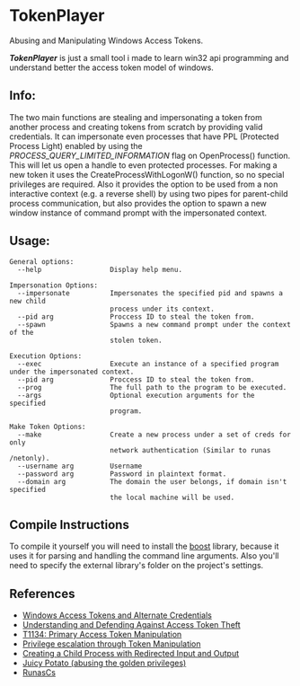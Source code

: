 # TokenPlayer
Abusing and Manipulating Windows Access Tokens.

___TokenPlayer___ is just a small tool i made to learn win32 api programming and understand better the access token model of windows.

## Info:
The two main functions are stealing and impersonating a token from another process and creating tokens from scratch by providing valid credentials. It can impersonate even processes that have PPL (Protected Process Light) enabled by using the *PROCESS_QUERY_LIMITED_INFORMATION* flag on OpenProcess() function. This will let us open a handle to even protected processes. For making a new token it uses the CreateProcessWithLogonW() function, so no special privileges are required. Also it provides the option to be used from a non interactive context (e.g. a reverse shell) by using two pipes for parent-child process communication, but also provides the option to spawn a new window instance of command prompt with the impersonated context.

## Usage:
```
General options:
  --help                 Display help menu.

Impersonation Options:
  --impersonate          Impersonates the specified pid and spawns a new child
                         process under its context.
  --pid arg              Proccess ID to steal the token from.
  --spawn                Spawns a new command prompt under the context of the
                         stolen token.

Execution Options:
  --exec                 Execute an instance of a specified program under the impersonated context.
  --pid arg              Proccess ID to steal the token from.
  --prog                 The full path to the program to be executed.
  --args                 Optional execution arguments for the specified
                         program.

Make Token Options:
  --make                 Create a new process under a set of creds for only
                         network authentication (Similar to runas /netonly).
  --username arg         Username
  --password arg         Password in plaintext format.
  --domain arg           The domain the user belongs, if domain isn't specified
                         the local machine will be used.
```

## Compile Instructions
To compile it yourself you will need to install the [boost](https://www.boost.org/) library, because it uses it for parsing and handling the command line arguments. Also you'll need to specify the external library's folder on the project's settings.

## References
- [Windows Access Tokens and Alternate Credentials](https://blog.cobaltstrike.com/2015/12/16/windows-access-tokens-and-alternate-credentials/)
- [Understanding and Defending Against Access Token Theft](https://posts.specterops.io/understanding-and-defending-against-access-token-theft-finding-alternatives-to-winlogon-exe-80696c8a73b)
- [T1134: Primary Access Token Manipulation](https://www.ired.team/offensive-security/privilege-escalation/t1134-access-token-manipulation)
- [Privilege escalation through Token Manipulation](https://hacknpentest.com/privilege-escalation-through-token-manipulation/)
- [Creating a Child Process with Redirected Input and Output](https://docs.microsoft.com/en-us/windows/win32/procthread/creating-a-child-process-with-redirected-input-and-output?redirectedfrom=MSDN)
- [Juicy Potato (abusing the golden privileges)](https://github.com/ohpe/juicy-potato)
- [RunasCs](https://github.com/antonioCoco/RunasCs)


